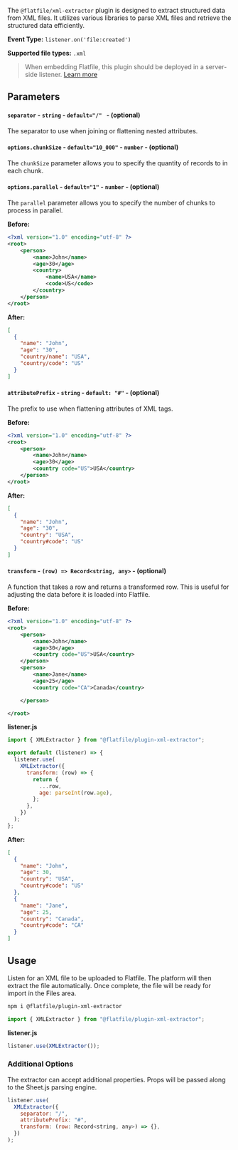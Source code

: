<!-- START_INFOCARD -->

The `@flatfile/xml-extractor` plugin is designed to extract structured data from
XML files. It utilizes various libraries to parse XML files and retrieve the
structured data efficiently.

**Event Type:**
`listener.on('file:created')`

**Supported file types:**
`.xml`

<!-- END_INFOCARD -->


> When embedding Flatfile, this plugin should be deployed in a server-side listener. [Learn more](/docs/orchestration/listeners#listener-types)


## Parameters

#### `separator` - `string` - `default="/" ` - (optional)
The separator to use when joining or flattening nested attributes.


#### `options.chunkSize` - `default="10_000"` - `number` - (optional)
The `chunkSize` parameter allows you to specify the quantity of records to in
each chunk.


#### `options.parallel` - `default="1"` - `number` - (optional)
The `parallel` parameter allows you to specify the number of chunks to process
in parallel.


**Before:**  

```xml before
<?xml version="1.0" encoding="utf-8" ?>
<root>
    <person>
        <name>John</name>
        <age>30</age>
        <country>
            <name>USA</name>
            <code>US</code>
        </country>
    </person>
</root>
```

**After:**  

```json after
[
  {
    "name": "John",
    "age": "30",
    "country/name": "USA",
    "country/code": "US"
  }
]
```


#### `attributePrefix` - `string` - `default: "#"` - (optional)
The prefix to use when flattening attributes of XML tags.  

**Before:** 

```xml before
<?xml version="1.0" encoding="utf-8" ?>
<root>
    <person>
        <name>John</name>
        <age>30</age>
        <country code="US">USA</country>
    </person>
</root>
```

**After:**  

```json after
[
  {
    "name": "John",
    "age": "30",
    "country": "USA",
    "country#code": "US"
  }
]
```


#### `transform` - `(row) => Record<string, any>` - (optional)
A function that takes a row and returns a transformed row. This is useful for
adjusting the data before it is loaded into Flatfile.


**Before:** 

```xml before
<?xml version="1.0" encoding="utf-8" ?>
<root>
    <person>
        <name>John</name>
        <age>30</age>
        <country code="US">USA</country>
    </person>
    <person>
        <name>Jane</name>
        <age>25</age>
        <country code="CA">Canada</country>

    </person>

</root>
```

**listener.js** 

```js listener.js
import { XMLExtractor } from "@flatfile/plugin-xml-extractor";

export default (listener) => {
  listener.use(
    XMLExtractor({
      transform: (row) => {
        return {
          ...row,
          age: parseInt(row.age),
        };
      },
    })
  );
};
```

**After:**  

```json after
[
  {
    "name": "John",
    "age": 30,
    "country": "USA",
    "country#code": "US"
  },
  {
    "name": "Jane",
    "age": 25,
    "country": "Canada",
    "country#code": "CA"
  }
]
```


## Usage

Listen for an XML file to be uploaded to Flatfile. The platform will then extract the file automatically. Once complete, the file will be ready for import in the Files area.

```bash install
npm i @flatfile/plugin-xml-extractor
```

```js import
import { XMLExtractor } from "@flatfile/plugin-xml-extractor";
```

**listener.js** 

```js listener.js
listener.use(XMLExtractor());
```


### Additional Options

The extractor can accept additional properties. Props will be passed along to the Sheet.js parsing engine.

```js
listener.use(
  XMLExtractor({
    separator: "/",
    attributePrefix: "#",
    transform: (row: Record<string, any>) => {},
  })
);
```